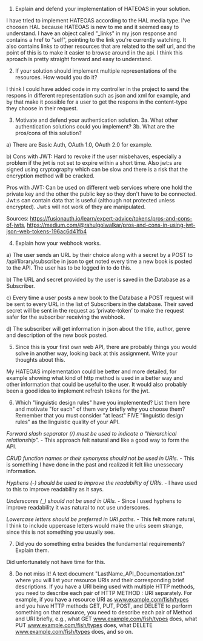 1. Explain and defend your implementation of HATEOAS in your solution.

I have tried to implement HATEOAS according to the HAL media type. I've choosen HAL because HATEOAS is new to me and it seemed easy to understand. I have an object called "_links" in my json response and contains a href to "self", pointing to the link you're currently watching. It also contains links to other resources that are related to the self url, and the point of this is to make it easier to browse around in the api. I think this aproach is pretty straight forward and easy to understand.  

2. If your solution should implement multiple representations of the resources. How would you do it?

I think I could have added code in my controller in the project to send the respons in different representation such as json and xml for example, and by that make it possible for a user to  get the respons in the content-type they choose in their request. 

3. Motivate and defend your authentication solution.
3a. What other authentication solutions could you implement?
3b. What are the pros/cons of this solution?

a) There are Basic Auth, OAuth 1.0, OAuth 2.0 for example.

b) Cons with JWT: Hard to revoke if the user misbehaves, especially a problem if the jwt is not set to expire within a short time. Also jwt:s are signed using cryptography which can be slow and there is a risk that the encryption method will be cracked. 

Pros with JWT: Can be used on different web services where one hold the private key and the other the public key so they don't have to be connected. Jwt:s can contain data that is useful (although not protected unless encrypted). Jwt:s will not work of they are manipulated.

Sources: https://fusionauth.io/learn/expert-advice/tokens/pros-and-cons-of-jwts, https://medium.com/@rahulgolwalkar/pros-and-cons-in-using-jwt-json-web-tokens-196ac6d41fb4 

4. Explain how your webhook works.

a) The user sends an URL by their choice along with a secret by a POST to /api/library/subscribe in json to get noted every time a new book is posted to the API. The user has to be logged in to do this.

b) The URL and secret provided by the user is saved in the Database as a Subscriber.

c) Every time a user posts a new book to the Database a POST request will be sent to every URL in the list of Subscribers in the database. Their saved secret will be sent in the request as ’private-token’ to make the request safer for the subscriber receiving the webhook. 

d) The subscriber will get information in json about the title, author, genre and description of the new book posted.


5. Since this is your first own web API, there are probably things you would solve in another way, looking back at this assignment. Write your thoughts about this.

My HATEOAS implementation could be better and more detailed, for example showing what kind of http method is used in a better way and other information that could be useful to the user. It would also probably been a good idea to implement refresh tokens for the jwt. 

6. Which "linguistic design rules" have you implemented? List them here and motivate "for each" of them very briefly why you choose them? Remember that you must consider "at least" FIVE "linguistic design rules" as the linguistic quality of your API.

*Forward slash separator (/) must be used to indicate a "hierarchical relationship”.* - This approach felt natural and like a good way to form the API.

*CRUD function names or their synonyms should not be used in URIs.* - This is something I have done in the past and realized it felt like unessecary information. 

*Hyphens (-) should be used to improve the readability of URIs.* - I have used to this to improve readability as it says.

*Underscores (_) should not be used in URIs.* - Since I used hyphens to improve readability it was natural to not use underscores. 

*Lowercase letters should be preferred in URI paths.* - This felt more natural, I think to include uppercase letters would make the uri:s seem strange, since this is not something you usually see. 

7. Did you do something extra besides the fundamental requirements? Explain them.

Did unfortunately not have time for this.

8. Do not miss it! A text document "LastName_API_Documentation.txt" where you will list your resource URIs and their corresponding brief descriptions. If you have a URI being used with multiple HTTP methods, you need to describe each pair of HTTP METHOD : URI separately. For example, if you have a resource URI as www.example.com/fish/types and you have HTTP methods GET, PUT, POST, and DELETE to perform something on that resource, you need to describe each pair of Method and URI briefly, e.g., what GET www.example.com/fish/types does, what PUT www.example.com/fish/types does, what DELETE www.example.com/fish/types does, and so on.